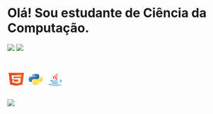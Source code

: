 # Olá! Sou estudante de Ciência da Computação.  


<div>
<img height="160em" src="https://github-readme-stats.vercel.app/api?username=Grazi&show_icons=true&theme=dracula&include_a11_commits=true&count_private=true"/>
<img height="160em" src="https://github-readme-stats.vercel.app/api/top-langs/?username=Grazi&layout=compact&langs_count=16&theme=dracula"/>
</div>

##

<div style="display: inline_block"><br>
  <img align="center" alt="HTML" height="30" width="40" src="https://raw.githubusercontent.com/devicons/devicon/master/icons/html5/html5-original.svg">
  <img align="center" alt="Python" height="30" width="40" src="https://raw.githubusercontent.com/devicons/devicon/master/icons/python/python-original.svg">
   <img align="center" alt="Java" height="30" width="40" src="https://raw.githubusercontent.com/devicons/devicon/master/icons/java/java-original.svg">
</div>

##

<div> 
  <a href="https://www.linkedin.com/in/grazielle-barbosa-68a2b8241/" target="_blank"><img src="https://img.shields.io/badge/-LinkedIn-%230077B5?style=for-the-badge&logo=linkedin&logoColor=white" target="_blank"></a> 
  
</div>

